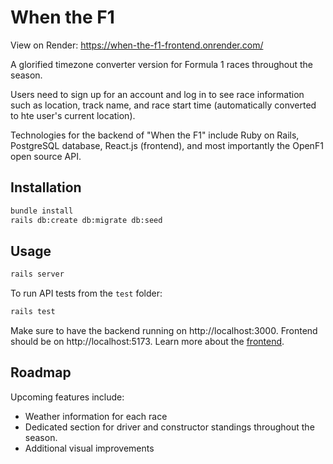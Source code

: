 # When the F1

View on Render: https://when-the-f1-frontend.onrender.com/

A glorified timezone converter version for Formula 1 races throughout the season.

Users need to sign up for an account and log in to see race information such as location, track name, and race start time (automatically converted to hte user's current location).

Technologies for the backend of "When the F1" include Ruby on Rails, PostgreSQL database, React.js (frontend), and most importantly the OpenF1 open source API.

## Installation

```bash
bundle install
rails db:create db:migrate db:seed
```

## Usage

```bash
rails server
```

To run API tests from the `test` folder:

```bash
rails test
```

Make sure to have the backend running on http://localhost:3000.
Frontend should be on http://localhost:5173.
Learn more about the [frontend](https://github.com/rexlypenafloridaii/when-the-f1-frontend).

## Roadmap

Upcoming features include:
- Weather information for each race
- Dedicated section for driver and constructor standings throughout the season.
- Additional visual improvements
